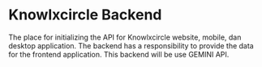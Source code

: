 # Knowlxcircle Backend

The place for initializing the API for Knowlxcircle website, mobile, dan desktop application.
The backend has a responsibility to provide the data for the frontend application.
This backend will be use GEMINI API.